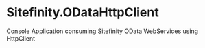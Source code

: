 # Sitefinity.ODataHttpClient
Console Application consuming Sitefinity OData WebServices using HttpClient
